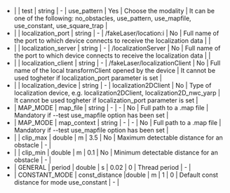 * |  | test                | string |   -   | use_pattern           | Yes      | Choose the modality   | It can be one of the following: no_obstacles, use_pattern, use_mapfile, use_constant, use_square_trap |
* |  | localization_port   | string |   -   | /fakeLaser/location:i | No       | Full name of the port to which device connects to receive the localization data   |  |
* |  | localization_server | string |   -   | /localizationServer   | No       | Full name of the port to which device connects to receive the localization data   |  |
* |  | localization_client | string |   -   | /fakeLaser/localizationClient | No       | Full name of the local transformClient opened by the device | It cannot be used togheter if localization_port parameter is set |
* |  | localization_device | string |   -   | localization2DClient  | No       | Type of localization device, e.g. localization2DClient, localization2D_nwc_yarp | It cannot be used togheter if localization_port parameter is set |
* | MAP_MODE | map_file            | string |   -   |       -               | No       | Full path to a .map file   | Mandatory if --test use_mapfile option has been set |
* | MAP_MODE | map_context         | string |   -   |       -               | No       | Full path to a .map file   | Mandatory if --test use_mapfile option has been set |
* |  | clip_max            | double |   m   | 3.5                   | No       | Maximum detectable distance for an obstacle | - |
* |  | clip_min            | double |   m   | 0.1                   | No       | Minimum detectable distance for an obstacle | - |
* | GENERAL    | period    | double |   s   | 0.02                  | 0        | Thread period                               | - |
* | CONSTANT_MODE | const_distance |double | m | 1                  | 0        | Default const distance for mode use_constant | - |